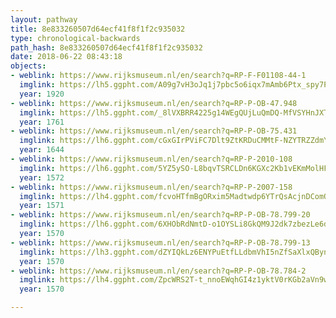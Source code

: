```yaml
---
layout: pathway
title: 8e833260507d64ecf41f8f1f2c935032
type: chronological-backwards
path_hash: 8e833260507d64ecf41f8f1f2c935032
date: 2018-06-22 08:43:18
objects:
- weblink: https://www.rijksmuseum.nl/en/search?q=RP-F-F01108-44-1
  imglink: https://lh5.ggpht.com/A09g7vH3oJq1j7pbc5o6iqx7mAmb6Ptx_spy7PtViR2y2WZh8CYLbRFyhWCS0KBW6b_ZmOO-XMa4UFPFRelc0m9vpg=s200
  year: 1920
- weblink: https://www.rijksmuseum.nl/en/search?q=RP-P-OB-47.948
  imglink: https://lh5.ggpht.com/_8lVXBRR4225g14WEgQUjLuQmDQ-MfVSYHnJXT3anPfwQpa0b3ZhXzU8CI7GPRuJAnma5GMaeIPM0LES0D1oCOjY08k=s200
  year: 1761
- weblink: https://www.rijksmuseum.nl/en/search?q=RP-P-OB-75.431
  imglink: https://lh6.ggpht.com/cGxGIrPViFC7Dlt9ZtKRDuCMMtF-NZYTRZZdmYnW8Togy1IrQck1Oujr-xpjq1h2jM87Qnch9HZRmRpdyp9vHTO1Nw=s200
  year: 1644
- weblink: https://www.rijksmuseum.nl/en/search?q=RP-P-2010-108
  imglink: https://lh6.ggpht.com/5YZ5ySO-L8bqvTSRCLDn6KGXc2Kb1vEKmMolHFKZG3EHPM4XJY8ut139Svt1syP-NUay0lq0xpVIWy8Bszac2LFZowcR=s200
  year: 1572
- weblink: https://www.rijksmuseum.nl/en/search?q=RP-P-2007-158
  imglink: https://lh4.ggpht.com/fcvoHTfmBgORxim5Madtwdp6YTrQsAcjnDComQ6i_T_Yeb2cywQ-xll7o9o9WTA0ZTl1716XNZG7yHDm8JJZzmlGJ4I=s200
  year: 1571
- weblink: https://www.rijksmuseum.nl/en/search?q=RP-P-OB-78.799-20
  imglink: https://lh6.ggpht.com/6XHObRdNmtD-o1OYSLi8GkQM9J2dk7zbezLe6d2GMU0z8KqVqbV6vQoTjtuQ2Kea3KfBPZETrm8vqGEV9nhZ14I1uUM=s200
  year: 1570
- weblink: https://www.rijksmuseum.nl/en/search?q=RP-P-OB-78.799-13
  imglink: https://lh3.ggpht.com/dZYIQkLz6ENYPuEtfLLdbmVhI5nZfSaXlxQByndazgWm1hqE7gMQHghCGkRwCmmDk9M5ifNJzN_9HykcbnW18rYojEY=s200
  year: 1570
- weblink: https://www.rijksmuseum.nl/en/search?q=RP-P-OB-78.784-2
  imglink: https://lh4.ggpht.com/ZpcWRS2T-t_nnoEWqhGI4z1yktV0rKGb2aVn9wgyK-sKqHrY8f6PCE1kq49uDq8lcEKxRcIVZKdoGJf3hmaJS4ffmdQ=s200
  year: 1570

---
```

